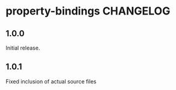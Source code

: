 # property-bindings CHANGELOG

## 1.0.0

Initial release.

## 1.0.1

Fixed inclusion of actual source files
